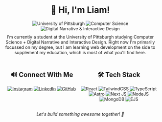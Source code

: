 <div align="center">
    <h1 align="center">👋 Hi, I'm Liam!</h1>
  <img src="https://img.shields.io/badge/School-Pitt-blue?style=for-the-badge" alt="University of Pittsburgh">
  <img src="https://img.shields.io/badge/Major-Computer%20Science-orange?style=for-the-badge" alt="Computer Science">
  <img src="https://img.shields.io/badge/Major-Digital%20Narrative%20%26%20Interactive%20Design-green?style=for-the-badge" alt="Digital Narrative & Interactive Design">
  <p style="margin-top: 0.75em">
    I'm currently a student at the University of Pittsburgh studying Computer Science + Digital Narrative and Interactive Design. Right now I'm primarily focussed on my degree, but I am learning web development on the side to supplement my education, which is most of what you'll find here.
</p>
</div>


<div style="display: flex; justify-content: space-between; margin-top: 20px;">
  <div style="flex: 1;">
    <h2 align="center">🔊 Connect With Me</h2>
    <div align="center">
      <a href="https://www.instagram.com/liamsullivanphoto/"><img src="https://img.shields.io/badge/Instagram-%23E4405F.svg?style=for-the-badge&logo=Instagram&logoColor=white" alt="Instagram"></a>
      <a href="https://www.linkedin.com/in/liambsulliva/"><img src="https://img.shields.io/badge/linkedin-%230077B5.svg?style=for-the-badge&logo=linkedin&logoColor=white" alt="LinkedIn"></a>
      <a href="https://github.com/liambsulliva"><img src="https://img.shields.io/badge/github-%23121011.svg?style=for-the-badge&logo=github&logoColor=white" alt="GitHub"></a>
    </div>
  </div>
  <div style="flex: 1;">
    <h2 align="center">🛠️ Tech Stack</h2>
    <div align="center">
      <img src="https://img.shields.io/badge/react-%2320232a.svg?style=for-the-badge&logo=react&logoColor=%2361DAFB" alt="React">
      <img src="https://img.shields.io/badge/tailwindcss-%2338B2AC.svg?style=for-the-badge&logo=tailwind-css&logoColor=white" alt="TailwindCSS">
      <img src="https://img.shields.io/badge/typescript-%23007ACC.svg?style=for-the-badge&logo=typescript&logoColor=white" alt="TypeScript">
      <img src="https://img.shields.io/badge/astro-%232C2052.svg?style=for-the-badge&logo=astro&logoColor=white" alt="Astro">
      <img src="https://img.shields.io/badge/Next-black?style=for-the-badge&logo=next.js&logoColor=white" alt="Next JS">
      <img src="https://img.shields.io/badge/node.js-6DA55F?style=for-the-badge&logo=node.js&logoColor=white" alt="NodeJS">
      <img src="https://img.shields.io/badge/MongoDB-%234ea94b.svg?style=for-the-badge&logo=mongodb&logoColor=white" alt="MongoDB">
      <img src="https://img.shields.io/badge/EJS-B4CA65?style=for-the-badge&logo=ejs&logoColor=white" alt="EJS">
    </div>
  </div>
</div>

<div style="margin-top: 2rem" align="center">
  <i>Let's build something awesome together! 🚀</i>
</div>

